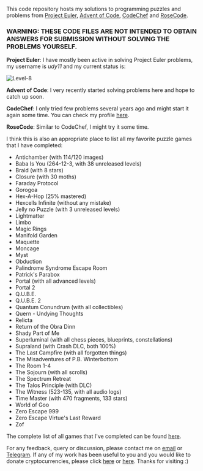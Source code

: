 This code repository hosts my solutions to programming puzzles and problems from [Project Euler](https://projecteuler.net), [Advent of Code](https://adventofcode.com), [CodeChef](https://www.codechef.com) and [RoseCode](https://rosecode.neocities.org/).

### WARNING: THESE CODE FILES ARE NOT INTENDED TO OBTAIN ANSWERS FOR SUBMISSION WITHOUT SOLVING THE PROBLEMS YOURSELF.

**Project Euler**: I have mostly been active in solving Project Euler problems, my username is *udy11* and my current status is:

![Level-8](https://projecteuler.net/profile/udy11.png)

**Advent of Code**: I very recently started solving problems here and hope to catch up soon.

**CodeChef**: I only tried few problems several years ago and might start it again some time. You can check my profile [here](https://www.codechef.com/users/shn11).

**RoseCode**: Similar to CodeChef, I might try it some time.

I think this is also an appropriate place to list all my favorite puzzle games that I have completed:

- Antichamber (with 114/120 images)
- Baba Is You (264-12-3, with 38 unreleased levels)
- Braid (with 8 stars)
- Closure (with 30 moths)
- Faraday Protocol
- Gorogoa
- Hex-A-Hop (25% mastered)
- Hexcells Infinite (without any mistake)
- Jelly no Puzzle (with 3 unreleased levels)
- Lightmatter
- Limbo
- Magic Rings
- Manifold Garden
- Maquette
- Moncage
- Myst
- Obduction
- Palindrome Syndrome Escape Room
- Patrick's Parabox
- Portal (with all advanced levels)
- Portal 2
- Q.U.B.E.
- Q.U.B.E. 2
- Quantum Conundrum (with all collectibles)
- Quern - Undying Thoughts
- Relicta
- Return of the Obra Dinn
- Shady Part of Me
- Superluminal (with all chess pieces, blueprints, constellations)
- Supraland (with Crash DLC, both 100%)
- The Last Campfire (with all forgotten things)
- The Misadventures of P.B. Winterbottom
- The Room 1-4
- The Sojourn (with all scrolls)
- The Spectrum Retreat
- The Talos Principle (with DLC)
- The Witness (523-135, with all audio logs)
- Time Master (with 470 fragments, 133 stars)
- World of Goo
- Zero Escape 999
- Zero Escape Virtue's Last Reward
- Zof

The complete list of all games that I've completed can be found [here](https://www.dropbox.com/s/vd8xtqa1hkvl9ox/My%20Finished%20Games.xlsx?dl=0).

For any feedback, query or discussion, please contact me on [email](mailto:udaya_cbscients@yahoo.com) or [Telegram](https://t.me/udy11). If any of my work has been useful to you and you would like to donate cryptocurrencies, please click [here](https://github.com/udy11/udy11/blob/main/Donate_Crypto.md) or [here](https://gitlab.com/udy11/udy11/-/blob/main/Donate_Crypto.md). Thanks for visiting :)
